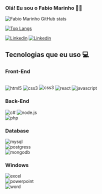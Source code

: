 ### Olá! Eu sou o Fabio Marinho 👋🏽
![Fabio Marinho GitHub stats](https://github-readme-stats.vercel.app/api?username=fabio-marinho22&show_icons=true&theme=radical)

[![Top Langs](https://github-readme-stats.vercel.app/api/top-langs/?username=fabio-marinho22&layout=pie)](https://github.com/anuraghazra/github-readme-stats) 

[![Linkedin](https://img.shields.io/badge/LinkedIn-0077B5?style=for-the-badge&logo=linkedin&logoColor=white)](https://www.linkedin.com/in/fabio-marinho-09a2692ab/)
[![Linkedin](https://img.shields.io/badge/Instagram-E4405F?style=for-the-badge&logo=instagram&logoColor=white)](https://www.instagram.com/marinho_fabio_/)

## Tecnologias que eu uso 💻

### Front-End

<div style="display:inline_block"><br/>
<img align="center" alt="html5" src="https://img.shields.io/badge/HTML5-E34F26?style=for-the-badge&logo=html5&logoColor=white"/>
<img align="center" alt="css3" src="https://img.shields.io/badge/CSS3-1572B6?style=for-the-badge&logo=css3&logoColor=white"/>

<img align="bootstrap" alt="css3" src="https://img.shields.io/badge/Bootstrap-563D7C?style=for-the-badge&logo=bootstrap&logoColor=white"/>
<img align="center" alt="react" src="https://img.shields.io/badge/React-20232A?style=for-the-badge&logo=react&logoColor=61DAFB"/>
<img align="center" alt="javascript" src="https://img.shields.io/badge/JavaScript-F7DF1E?style=for-the-badge&logo=javascript&logoColor=black"/>

### Back-End
<img align="center" alt="c#" src="https://img.shields.io/badge/C%23-239120?style=for-the-badge&logo=c-sharp&logoColor=white"/>
<img align="center" alt="node.js" src="https://img.shields.io/badge/Node.js-43853D?style=for-the-badge&logo=node.js&logoColor=white"/>

<div>
<img align="center" alt="php" src="https://img.shields.io/badge/PHP-777BB4?style=for-the-badge&logo=php&logoColor=white"/>
<div>


<div>

### Database
<img align="center" alt="mysql" src="https://img.shields.io/badge/MySQL-00000F?style=for-the-badge&logo=mysql&logoColor=white"/>
<div>
<img align="center" alt="postgress" src="https://img.shields.io/badge/PostgreSQL-316192?style=for-the-badge&logo=postgresql&logoColor=white"/>
<div>
<img align="center" alt="mongodb" src="https://img.shields.io/badge/MongoDB-4EA94B?style=for-the-badge&logo=mongodb&logoColor=white"/>
<div>

### Windows 
<img align="center" alt="excel" src="https://img.shields.io/badge/Microsoft_Excel-217346?style=for-the-badge&logo=microsoft-excel&logoColor=white"/>
<div>
<img align="center" alt="powerpoint" src="https://img.shields.io/badge/Microsoft_PowerPoint-B7472A?style=for-the-badge&logo=microsoft-powerpoint&logoColor=white"/>
<div>
<img align="center" alt="word" src="https://img.shields.io/badge/Microsoft_Word-2B579A?style=for-the-badge&logo=microsoft-word&logoColor=white"/>
<div>
